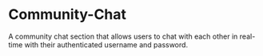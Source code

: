 # Community-Chat
A community chat section that allows users to chat with each other in real-time with their authenticated username and password. 
